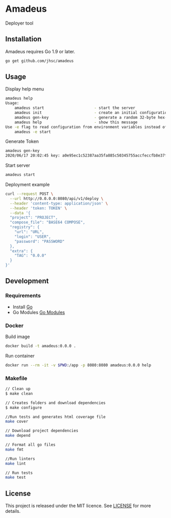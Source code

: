 # Amadeus

Deployer tool

## Installation

Amadeus requires Go 1.9 or later.

```sh
go get github.com/jhsc/amadeus
```

## Usage

Display help menu

```sh
amadeus help
Usage:
	amadeus start                      - start the server
	amadeus init                       - create an initial configuration file
	amadeus gen-key                    - generate a random 32-byte hex-encoded key
	amadeus help                       - show this message
Use -e flag to read configuration from environment variables instead of a file. E.g.:
	amadeus -e start
```

Generate Token

```sh
amadeus gen-key
2020/06/17 20:02:45 key: a0e95ec1c52387aa35fa885c50345755accfeccfb8e37f3bd5994d7d4198fc1e
```

Start server

```sh
amadeus start
```

Deployment example

```sh
curl --request POST \
  --url http://0.0.0.0:8080/api/v1/deploy \
  --header 'content-type: application/json' \
  --header 'token: TOKEN' \
  --data '{
  "project": "PROJECT",
  "compose_file": "BASE64 COMPOSE",
  "registry": {
    "url": "URL",
    "login": "USER",
    "password": "PASSWORD"
  },
  "extra": {
    "TAG": "0.0.0"
  }
}'
```

## Development

### Requirements

- Install [Go](https://golang.org)
- Go Modules [Go Modules](https://blog.golang.org/using-go-modules)

### Docker
Build image
```sh
docker build -t amadeus:0.0.0 .
```
Run container
```sh
docker run --rm -it -v $PWD:/app -p 8080:8080 amadeus:0.0.0 help
```

### Makefile

```sh
// Clean up
$ make clean

// Creates folders and download dependencies
$ make configure

//Run tests and generates html coverage file
make cover

// Download project dependencies
make depend

// Format all go files
make fmt

//Run linters
make lint

// Run tests
make test
```

## License

This project is released under the MIT licence. See [LICENSE](https://github.com/jhsc/amadeus/blob/master/LICENSE) for more details.

